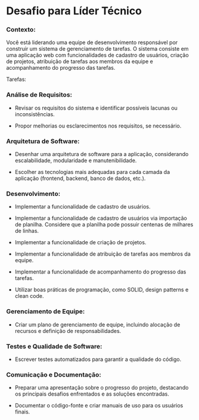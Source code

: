 # Desafio para Líder Técnico

### Contexto:
Você está liderando uma equipe de desenvolvimento responsável por construir um sistema de gerenciamento de tarefas. O sistema consiste em uma aplicação web com funcionalidades de cadastro de usuários, criação de projetos, atribuição de tarefas aos membros da equipe e acompanhamento do progresso das tarefas.

Tarefas:
### Análise de Requisitos:
* Revisar os requisitos do sistema e identificar possíveis lacunas ou inconsistências.

* Propor melhorias ou esclarecimentos nos requisitos, se necessário.

### Arquitetura de Software:
* Desenhar uma arquitetura de software para a aplicação, considerando escalabilidade, modularidade e manutenibilidade.

* Escolher as tecnologias mais adequadas para cada camada da aplicação (frontend, backend, banco de dados, etc.).

### Desenvolvimento:
* Implementar a funcionalidade de cadastro de usuários.

* Implementar a funcionalidade de cadastro de usuários via importação de planilha. Considere que a planilha pode possuir centenas de milhares de linhas.

* Implementar a funcionalidade de criação de projetos.

* Implementar a funcionalidade de atribuição de tarefas aos membros da equipe.

* Implementar a funcionalidade de acompanhamento do progresso das tarefas.

* Utilizar boas práticas de programação, como SOLID, design patterns e clean code.

### Gerenciamento de Equipe:
* Criar um plano de gerenciamento de equipe, incluindo alocação de recursos e definição de responsabilidades.

### Testes e Qualidade de Software:

* Escrever testes automatizados para garantir a qualidade do código.

### Comunicação e Documentação:

* Preparar uma apresentação sobre o progresso do projeto, destacando os principais desafios enfrentados e as soluções encontradas.

* Documentar o código-fonte e criar manuais de uso para os usuários finais.
